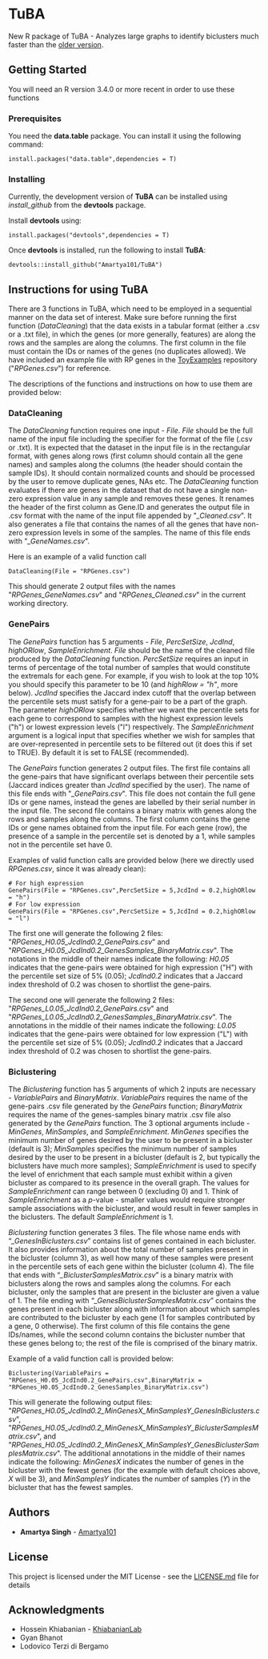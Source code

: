 # TuBA

New R package of TuBA - Analyzes large graphs to identify biclusters much faster than the [older version](https://github.com/Amartya101/TuBA-Older_Slower). 

## Getting Started

You will need an R version 3.4.0 or more recent in order to use these functions

### Prerequisites

You need the **data.table** package. You can install it using the following command:

```
install.packages("data.table",dependencies = T)
```

### Installing

Currently, the development version of **TuBA** can be installed using *install_github* from the **devtools** package.

Install **devtools** using:

```
install.packages("devtools",dependencies = T)
```
Once **devtools** is installed, run the following to install **TuBA**:
```
devtools::install_github("Amartya101/TuBA")
```


## Instructions for using TuBA

There are 3 functions in TuBA, which need to be employed in a sequential manner on the data set of interest. Make sure before running the first function (*DataCleaning*) that the data exists in a tabular format (either a .csv or a .txt file), in which the genes (or more generally, features) are along the rows and the samples are along the columns. The first column in the file must contain the IDs or names of the genes (no duplicates allowed). We have included an example file with RP genes in the [ToyExamples](https://github.com/Amartya101/ToyExamples) repository ("*RPGenes.csv*") for reference. 

The descriptions of the functions and instructions on how to use them are provided below:

### DataCleaning
The *DataCleaning* function requires one input - *File*. *File* should be the full name of the input file including the specifier for the format of the file (.csv or .txt). It is expected that the dataset in the input file is in the rectangular format, with genes along rows (first column should contain all the gene names) and samples along the columns (the header should contain the sample IDs). It should contain normalized counts and should be processed by the user to remove duplicate genes, NAs etc. The *DataCleaning* function evaluates if there are genes in the dataset that do not have a single non-zero expression value in any sample and removes these genes. It renames the header of the first column as Gene.ID and generates the output file in .csv format with the name of the input file appended by "*_Cleaned.csv*". It also generates a file that contains the names of all the genes that have non-zero expression levels in some of the samples. The name of this file ends with "*_GeneNames.csv*".

Here is an example of a valid function call

```
DataCleaning(File = "RPGenes.csv")
```
This should generate 2 output files with the names "*RPGenes_GeneNames.csv*" and "*RPGenes_Cleaned.csv*" in the current working directory.

### GenePairs

The *GenePairs* function has 5 arguments - *File*, *PercSetSize*, *JcdInd*, *highORlow*, *SampleEnrichment*. *File* should be the name of the cleaned file produced by the *DataCleaning* function. *PercSetSize* requires an input in terms of percentage of the total number of samples that would constitute the extremals for each gene. For example, if you wish to look at the top 10% you should specify this parameter to be 10 (and *highRlow = "h"*, more below). *JcdInd* specifies the Jaccard index cutoff that the overlap between the percentile sets must satisfy for a gene-pair to be a part of the graph. The parameter *highORlow* specifies whether we want the percentile sets for each gene to correspond to samples with the highest expression levels ("h") or lowest expression levels ("l") respectively. The *SampleEnrichment* argument is a logical input that specifies whether we wish for samples that are over-represented in percentile sets to be filtered out (it does this if set to TRUE). By default it is set to FALSE (recommended). 

The *GenePairs* function generates 2 output files. The first file contains all the gene-pairs that have significant overlaps between their percentile sets (Jaccard indices greater than *JcdInd* specified by the user). The name of this file ends with "*_GenePairs.csv*". This file does not contain the full gene IDs or gene names, instead the genes are labelled by their serial number in the input file. The second file contains a binary matrix with genes along the rows and samples along the columns. The first column contains the gene IDs or gene names obtained from the input file. For each gene (row), the presence of a sample in the percentile set is denoted by a 1, while samples not in the percentile set have 0. 

Examples of valid function calls are provided below (here we directly used *RPGenes.csv*, since it was already clean):
```
# For high expression
GenePairs(File = "RPGenes.csv",PercSetSize = 5,JcdInd = 0.2,highORlow = "h")
# For low expression
GenePairs(File = "RPGenes.csv",PercSetSize = 5,JcdInd = 0.2,highORlow = "l")
```
The first one will generate the following 2 files: "*RPGenes_H0.05_JcdInd0.2_GenePairs.csv*" and "*RPGenes_H0.05_JcdInd0.2_GenesSamples_BinaryMatrix.csv*". The notations in the middle of their names indicate the following: *H0.05* indicates that the gene-pairs were obtained for high expression ("H") with the percentile set size of 5% (0.05); *JcdInd0.2* indicates that a Jaccard index threshold of 0.2 was chosen to shortlist the gene-pairs.

The second one will generate the following 2 files: "*RPGenes_L0.05_JcdInd0.2_GenePairs.csv*" and "*RPGenes_L0.05_JcdInd0.2_GenesSamples_BinaryMatrix.csv*". The annotations in the middle of their names indicate the following: *L0.05* indicates that the gene-pairs were obtained for low expression ("L") with the percentile set size of 5% (0.05); *JcdInd0.2* indicates that a Jaccard index threshold of 0.2 was chosen to shortlist the gene-pairs.

### Biclustering

The *Biclustering* function has 5 arguments of which 2 inputs are necessary - *VariablePairs* and *BinaryMatrix*. *VariablePairs* requires the name of the gene-pairs .csv file generated by the *GenePairs* function; *BinaryMatrix* requires the name of the genes-samples binary matrix .csv file also generated by the *GenePairs* function. The 3 optional arguments include - *MinGenes*, *MinSamples*, and *SampleEnrichment*. *MinGenes* specifies the minimum number of genes desired by the user to be present in a bicluster (default is 3); *MinSamples* specifies the minimum number of samples desired by the user to be present in a bicluster (default is 2, but typically the biclusters have much more samples); *SampleEnrichment* is used to specify the level of enrichment that each sample must exhibit within a given bicluster as compared to its presence in the overall graph. The values for *SampleEnrichment* can range between 0 (excluding 0) and 1. Think of *SampleEnrichment* as a *p*-value - smaller values would require stronger sample associations with the bicluster, and would result in fewer samples in the biclusters. The default *SampleEnrichment* is 1.

*Biclustering* function generates 3 files. The file whose name ends with “*_GenesInBiclusters.csv*” contains list of genes contained in each bicluster. It also provides information about the total number of samples present in the bicluster (column 3), as well how many of these samples were present in the percentile sets of each gene within the bicluster (column 4). The file that ends with “*_BiclusterSamplesMatrix.csv*” is a binary matrix with biclusters along the rows and samples along the columns. For each bicluster, only the samples that are present in the bicluster are given a value of 1. The file ending with “*_GenesBiclusterSamplesMatrix.csv*” contains the genes present in each bicluster along with information about which samples are contributed to the bicluster by each gene (1 for samples contributed by a gene, 0 otherwise). The first column of this file contains the gene IDs/names, while the second column contains the bicluster number that these genes belong to; the rest of the file is comprised of the binary matrix.

Example of a valid function call is provided below:
```
Biclustering(VariablePairs = "RPGenes_H0.05_JcdInd0.2_GenePairs.csv",BinaryMatrix = "RPGenes_H0.05_JcdInd0.2_GenesSamples_BinaryMatrix.csv")
```
This will generate the following output files: "*RPGenes_H0.05_JcdInd0.2_MinGenesX_MinSamplesY_GenesInBiclusters.csv*", "*RPGenes_H0.05_JcdInd0.2_MinGenesX_MinSamplesY_BiclusterSamplesMatrix.csv*", and "*RPGenes_H0.05_JcdInd0.2_MinGenesX_MinSamplesY_GenesBiclusterSamplesMatrix.csv*". The additional annotations in the middle of their names indicate the following: *MinGenesX* indicates the number of genes in the bicluster with the fewest genes (for the example with default choices above, *X* will be 3), and *MinSamplesY* indicates the number of samples (*Y*) in the bicluster that has the fewest samples.

## Authors

* **Amartya Singh** - [Amartya101](https://github.com/Amartya101/)

## License

This project is licensed under the MIT License - see the [LICENSE.md](LICENSE.md) file for details

## Acknowledgments

* Hossein Khiabanian - [KhiabanianLab](https://github.com/KhiabanianLab/)
* Gyan Bhanot
* Lodovico Terzi di Bergamo
